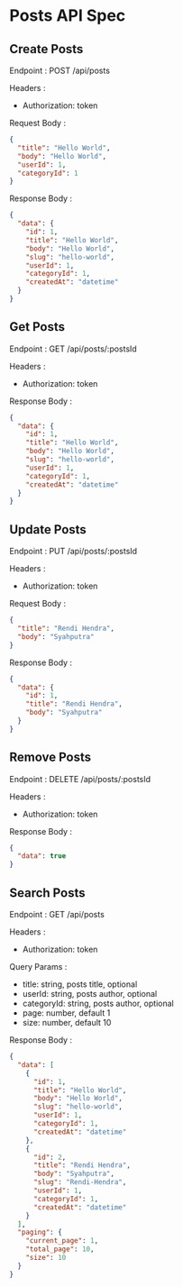 # Posts API Spec

## Create Posts

Endpoint : POST /api/posts

Headers :

- Authorization: token

Request Body :

```json
{
  "title": "Hello World",
  "body": "Hello World",
  "userId": 1,
  "categoryId": 1
}
```

Response Body :

```json
{
  "data": {
    "id": 1,
    "title": "Hello World",
    "body": "Hello World",
    "slug": "hello-world",
    "userId": 1,
    "categoryId": 1,
    "createdAt": "datetime"
  }
}
```

## Get Posts

Endpoint : GET /api/posts/:postsId

Headers :

- Authorization: token

Response Body :

```json
{
  "data": {
    "id": 1,
    "title": "Hello World",
    "body": "Hello World",
    "slug": "hello-world",
    "userId": 1,
    "categoryId": 1,
    "createdAt": "datetime"
  }
}
```

## Update Posts

Endpoint : PUT /api/posts/:postsId

Headers :

- Authorization: token

Request Body :

```json
{
  "title": "Rendi Hendra",
  "body": "Syahputra"
}
```

Response Body :

```json
{
  "data": {
    "id": 1,
    "title": "Rendi Hendra",
    "body": "Syahputra"
  }
}
```

## Remove Posts

Endpoint : DELETE /api/posts/:postsId

Headers :

- Authorization: token

Response Body :

```json
{
  "data": true
}
```

## Search Posts

Endpoint : GET /api/posts

Headers :

- Authorization: token

Query Params :

- title: string, posts title, optional
- userId: string, posts author, optional
- categoryId: string, posts author, optional
- page: number, default 1
- size: number, default 10

Response Body :

```json
{
  "data": [
    {
      "id": 1,
      "title": "Hello World",
      "body": "Hello World",
      "slug": "hello-world",
      "userId": 1,
      "categoryId": 1,
      "createdAt": "datetime"
    },
    {
      "id": 2,
      "title": "Rendi Hendra",
      "body": "Syahputra",
      "slug": "Rendi-Hendra",
      "userId": 1,
      "categoryId": 1,
      "createdAt": "datetime"
    }
  ],
  "paging": {
    "current_page": 1,
    "total_page": 10,
    "size": 10
  }
}
```
